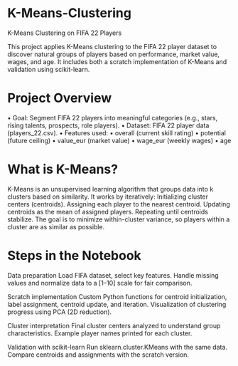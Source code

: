 # K-Means-Clustering
K-Means Clustering on FIFA 22 Players

This project applies K-Means clustering to the FIFA 22 player dataset to discover natural groups of players based on performance, market value, wages, and age. It includes both a scratch implementation of K-Means and validation using scikit-learn.

# Project Overview
•	Goal: Segment FIFA 22 players into meaningful categories (e.g., stars, rising talents, prospects, role players).
•	Dataset: FIFA 22 player data (players_22.csv).
•	Features used:
   •	overall (current skill rating)
   •	potential (future ceiling)
   •	value_eur (market value)
   •	wage_eur (weekly wages)
   •	age

# What is K-Means?
K-Means is an unsupervised learning algorithm that groups data into k clusters based on similarity.
It works by iteratively:
Initializing cluster centers (centroids).
Assigning each player to the nearest centroid.
Updating centroids as the mean of assigned players.
Repeating until centroids stabilize.
The goal is to minimize within-cluster variance, so players within a cluster are as similar as possible.

# Steps in the Notebook

Data preparation
Load FIFA dataset, select key features.
Handle missing values and normalize data to a [1–10] scale for fair comparison.

Scratch implementation
Custom Python functions for centroid initialization, label assignment, centroid update, and iteration.
Visualization of clustering progress using PCA (2D reduction).

Cluster interpretation
Final cluster centers analyzed to understand group characteristics.
Example player names printed for each cluster.

Validation with scikit-learn
Run sklearn.cluster.KMeans with the same data.
Compare centroids and assignments with the scratch version.

